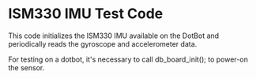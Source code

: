 # ISM330 IMU Test Code

This code initializes the ISM330 IMU available on the DotBot and periodically reads the gyroscope and accelerometer data.

For testing on a dotbot, it's necessary to call db_board_init(); to power-on the sensor.

